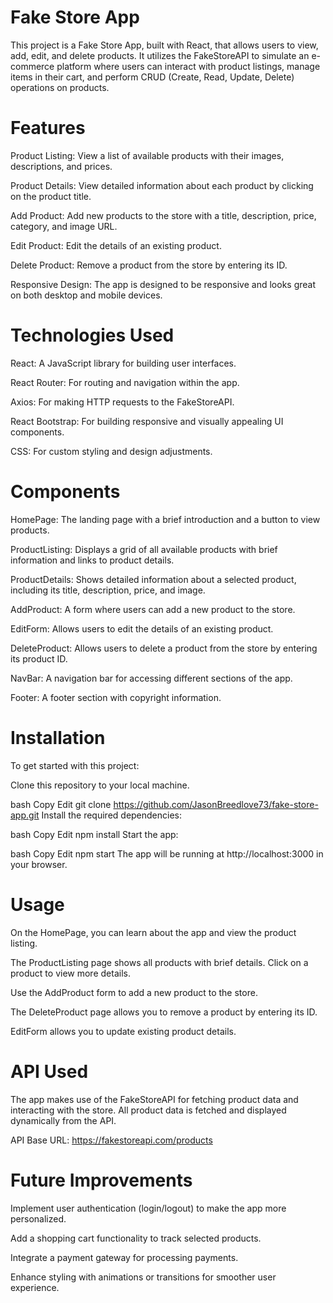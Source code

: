    # Fake Store App
This project is a Fake Store App, built with React, that allows users to view, add, edit, and delete products. It utilizes the FakeStoreAPI to simulate an e-commerce platform where users can interact with product listings, manage items in their cart, and perform CRUD (Create, Read, Update, Delete) operations on products.




  # Features
Product Listing: View a list of available products with their images, descriptions, and prices.

Product Details: View detailed information about each product by clicking on the product title.

Add Product: Add new products to the store with a title, description, price, category, and image URL.

Edit Product: Edit the details of an existing product.

Delete Product: Remove a product from the store by entering its ID.

Responsive Design: The app is designed to be responsive and looks great on both desktop and mobile devices.




  # Technologies Used
React: A JavaScript library for building user interfaces.

React Router: For routing and navigation within the app.

Axios: For making HTTP requests to the FakeStoreAPI.

React Bootstrap: For building responsive and visually appealing UI components.

CSS: For custom styling and design adjustments.




  # Components
HomePage: The landing page with a brief introduction and a button to view products.

ProductListing: Displays a grid of all available products with brief information and links to product details.

ProductDetails: Shows detailed information about a selected product, including its title, description, price, and image.

AddProduct: A form where users can add a new product to the store.

EditForm: Allows users to edit the details of an existing product.

DeleteProduct: Allows users to delete a product from the store by entering its product ID.

NavBar: A navigation bar for accessing different sections of the app.

Footer: A footer section with copyright information.




  # Installation
To get started with this project:

Clone this repository to your local machine.

bash
Copy
Edit
git clone https://github.com/JasonBreedlove73/fake-store-app.git
Install the required dependencies:

bash
Copy
Edit
npm install
Start the app:

bash
Copy
Edit
npm start
The app will be running at http://localhost:3000 in your browser.




  # Usage
On the HomePage, you can learn about the app and view the product listing.

The ProductListing page shows all products with brief details. Click on a product to view more details.

Use the AddProduct form to add a new product to the store.

The DeleteProduct page allows you to remove a product by entering its ID.

EditForm allows you to update existing product details.




  # API Used
The app makes use of the FakeStoreAPI for fetching product data and interacting with the store. All product data is fetched and displayed dynamically from the API.

API Base URL: https://fakestoreapi.com/products




# Future Improvements
Implement user authentication (login/logout) to make the app more personalized.

Add a shopping cart functionality to track selected products.

Integrate a payment gateway for processing payments.

Enhance styling with animations or transitions for smoother user experience.

